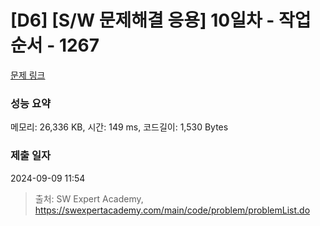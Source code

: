 # [D6] [S/W 문제해결 응용] 10일차 - 작업순서 - 1267 

[문제 링크](https://swexpertacademy.com/main/code/problem/problemDetail.do?contestProbId=AV18TrIqIwUCFAZN) 

### 성능 요약

메모리: 26,336 KB, 시간: 149 ms, 코드길이: 1,530 Bytes

### 제출 일자

2024-09-09 11:54



> 출처: SW Expert Academy, https://swexpertacademy.com/main/code/problem/problemList.do